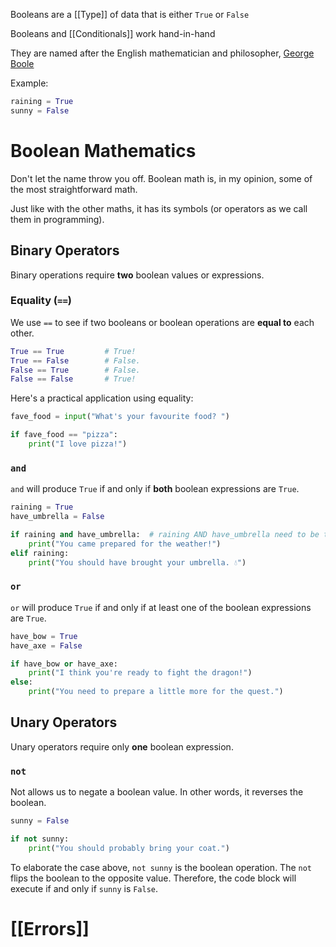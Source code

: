 Booleans are a  [[Type]] of data that is either `True` or `False`

Booleans and [[Conditionals]] work hand-in-hand

They are named after the English mathematician and philosopher, [George Boole](https://en.wikipedia.org/wiki/George_Boole)

Example:
```python
raining = True
sunny = False
```

# Boolean Mathematics

Don't let the name throw you off. Boolean math is, in my opinion, some of the most straightforward math.

Just like with the other maths, it has its symbols (or operators as we call them in programming).

## Binary Operators

Binary operations require **two** boolean values or expressions.

### Equality (`==`)

We use `==` to see if two booleans or boolean operations are **equal to** each other.

```python
True == True         # True!
True == False        # False.
False == True        # False.
False == False       # True!
```

Here's a practical application using equality:

```python
fave_food = input("What's your favourite food? ")

if fave_food == "pizza":
	print("I love pizza!")
```

### `and`

`and` will produce `True` if and only if **both** boolean expressions are `True`.

```python
raining = True
have_umbrella = False

if raining and have_umbrella:  # raining AND have_umbrella need to be true
	print("You came prepared for the weather!")
elif raining:
	print("You should have brought your umbrella. 💧")
```

### `or`

`or` will produce `True` if and only if at least one of the boolean expressions are `True`.

```python
have_bow = True
have_axe = False

if have_bow or have_axe:
	print("I think you're ready to fight the dragon!")
else:
	print("You need to prepare a little more for the quest.")
```

## Unary Operators

Unary operators require only **one** boolean expression.

### `not`

Not allows us to negate a boolean value. In other words, it reverses the boolean.

```python
sunny = False

if not sunny:
	print("You should probably bring your coat.")
```

To elaborate the case above, `not sunny` is the boolean operation. The `not` flips the boolean to the opposite value. Therefore, the code block will execute if and only if `sunny` is `False`.

# [[Errors]]
